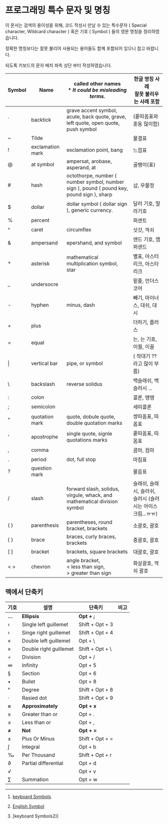 # 프로그래밍 특수 문자 및 명칭

이 문서는 검색의 용이성을 위해, 코드 작성시 만날 수 있는 특수문자 ( Special character, Wildcard character ) 혹은 기호 ( Symbol ) 들의 영문 명칭을 정리하였습니다. 

정확한 명칭보다는 잘못 불리어 사용되는 용어들도 함께 포함되어 있으니 참고 바랍니다. 

되도록 키보드의 문자 배치 좌측 상단 부터 작성하였습니다. 

| Symbol | Name             | called other names<br />* *It could be misleading terms.*    | 한글 명칭  사례<br />잘못 불리우는 사례 포함                |
| ------ | ---------------- | ------------------------------------------------------------ | ----------------------------------------------------------- |
| `      | backtick         | grave accent symbol, acute, back quote, grave, left quote, open quote, push symbol | (홑따옴표와 혼동 많이함)                                    |
| ~      | Tilde            |                                                              | 물결표                                                      |
| !      | exclamation mark | exclamation point, bang                                      | 느낌표                                                      |
| @      | at symbol        | ampersat, arobase, asperand, at                              | 골뱅이(표)                                                  |
| #      | hash             | octothorpe, number ( number symbol, number sign ), pound ( pound key, pound sign ), sharp | 샵, 우물정                                                  |
| $      | dollar           | dollar symbol ( dollar sign ), generic currency.             | 달러 기호, 딸라기호                                         |
| %      | percent          |                                                              | 퍼센트                                                      |
| ^      | caret            | circumflex                                                   | 삿갓, 꺽쇠                                                  |
| &      | ampersand        | epershand, and symbol                                        | 앤드 기호, 앰퍼샌드                                         |
| *      | asterisk         | mathematical multiplication symbol, star                     | 별표, 아스터리크, 아스타리크                                |
| _      | undersocre       |                                                              | 밑줄, 언더스코어                                            |
| -      | hyphen           | minus, dash                                                  | 빼기, 마이너스, 대쉬, 대시                                  |
| +      | plus             |                                                              | 더하기, 플러스                                              |
| =      | equal            |                                                              | 는, 는 기호, 이퀄, 이꼴                                     |
| \|     | vertical bar     | pipe, or symbol                                              | ( 작대기 ?? 라고 많이 부름)                                 |
| \      | backslash        | reverse solidus                                              | 백슬래쉬, 백슬러시 ...                                      |
| :      | colon            |                                                              | 콜론, 땡땡                                                  |
| ;      | semicolon        |                                                              | 세미콜론                                                    |
| "      | quotation mark   | quote, dobule quote, double quotation marks                  | 쌍따옴표, 따옴표                                            |
| '      | apostrophe       | single quote, signle quotations marks                        | 홑따옴표, 따옴표                                            |
| ,      | comma            |                                                              | 콤마, 컴마                                                  |
| .      | period           | dot, full stop                                               | 마침표                                                      |
| ?      | question mark    |                                                              | 물음표                                                      |
| /      | slash            | forward slash, solidus, virgule, whack, and mathematical division symbol | 슬래쉬, 슬래시, 슬러쉬, 슬러시 (슬러시는 아이스크림...ㅠㅠ) |
| ( )    | parenthesis      | parentheses, round bracket, brackets                         | 소괄호, 괄호                                                |
| { }    | brace            | braces, curly braces, brackets                               | 중괄호, 괄호                                                |
| [ ]    | bracket          | brackets, square brackets                                    | 대괄호, 괄호                                                |
| < >    | chevron          | angle bracket, <br />< less than sign, <br />> greater than sign | 화살괄호, 꺽쇠 괄호                                         |



## 맥에서 단축키 

| 기호  | 설명                   | 단축키          | 비고 |
| ----- | ---------------------- | --------------- | ---- |
| **…** | **Ellipsis**           | **Opt + ;**     |      |
| ‹     | Single left guillemet  | Shift + Opt + 3 |      |
| ›     | Singe right guillemet  | Shift + Opt + 4 |      |
| «     | Double left guillemet  | Opt + \         |      |
| »     | Double right guillemet | Shift + Opt + \ |      |
| ÷     | Division               | Opt + /         |      |
| ∞     | Infinity               | Opt + 5         |      |
| §     | Section                | Opt + 6         |      |
| •     | Bullet                 | Opt + 8         |      |
| °     | Degree                 | Shift + Opt + 8 |      |
| ·     | Rasied dot             | Shift + Opt + 9 |      |
| **≈** | **Approximately**      | **Opt + x**     |      |
| ≥     | Greater than or        | Opt + .         |      |
| ≤     | Less than or           | Opt + ,         |      |
| **≠** | **Not**                | **Opt + =**     |      |
| ±     | Plus Or Minus          | Shift + Opt + = |      |
| ∫     | Integral               | Opt + b         |      |
| ‰     | Per Thousand           | Shift + Opt + r |      |
| ∂     | Partial differential   | Opt + d         |      |
| √     |                        | Opt + v         |      |
| ∑     | Summation              | Opt + w         |      |



---

1. [keyboard Symbols](https://www.computerhope.com/keys.htm)

2. [English Symbol](https://en.wikipedia.org/wiki/List_of_typographical_symbols_and_punctuation_marks)

3. [keyboard Symbols2](

